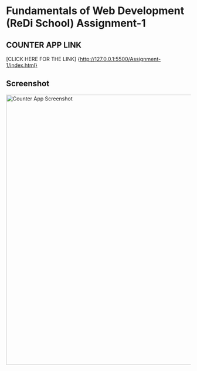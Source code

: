 # Fundamentals of Web Development (ReDi School) Assignment-1
## COUNTER APP LINK
[CLICK HERE FOR THE LINK] {http://127.0.0.1:5500/Assignment-1/index.html}

## Screenshot
<img width="736" alt="Counter App Screenshot" src="https://github.com/user-attachments/assets/ae426dd8-f047-433b-8239-85e0a6b7ac5f">


